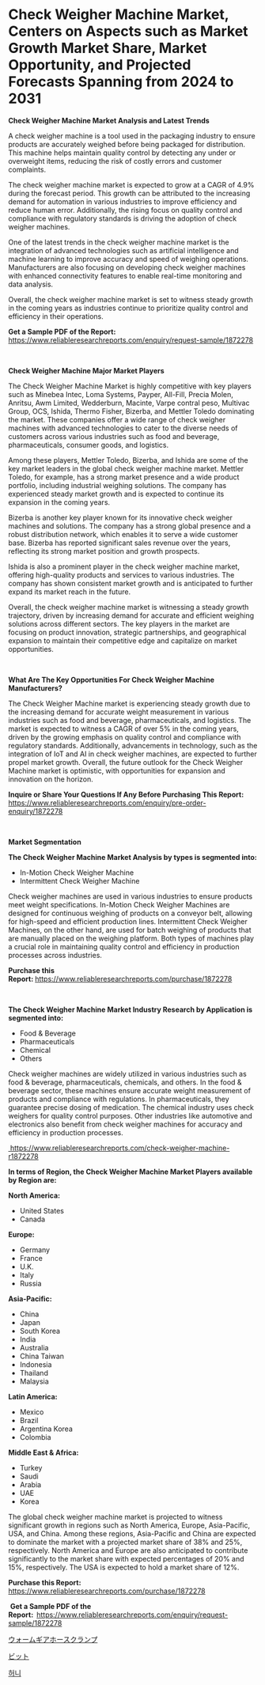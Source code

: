 <p><h1>Check Weigher Machine Market, Centers on Aspects such as Market Growth Market Share, Market Opportunity, and Projected Forecasts Spanning from 2024 to 2031</h1></p><p><strong>Check Weigher Machine Market Analysis and Latest Trends</strong></p>
<p><p>A check weigher machine is a tool used in the packaging industry to ensure products are accurately weighed before being packaged for distribution. This machine helps maintain quality control by detecting any under or overweight items, reducing the risk of costly errors and customer complaints.</p><p>The check weigher machine market is expected to grow at a CAGR of 4.9% during the forecast period. This growth can be attributed to the increasing demand for automation in various industries to improve efficiency and reduce human error. Additionally, the rising focus on quality control and compliance with regulatory standards is driving the adoption of check weigher machines.</p><p>One of the latest trends in the check weigher machine market is the integration of advanced technologies such as artificial intelligence and machine learning to improve accuracy and speed of weighing operations. Manufacturers are also focusing on developing check weigher machines with enhanced connectivity features to enable real-time monitoring and data analysis.</p><p>Overall, the check weigher machine market is set to witness steady growth in the coming years as industries continue to prioritize quality control and efficiency in their operations.</p></p>
<p><strong>Get a Sample PDF of the Report:&nbsp;</strong> <a href="https://www.reliableresearchreports.com/enquiry/request-sample/1872278">https://www.reliableresearchreports.com/enquiry/request-sample/1872278</a></p>
<p>&nbsp;</p>
<p><strong>Check Weigher Machine Major Market Players</strong></p>
<p><p>The Check Weigher Machine Market is highly competitive with key players such as Minebea Intec, Loma Systems, Payper, All-Fill, Precia Molen, Anritsu, Awm Limited, Wedderburn, Macinte, Varpe contral peso, Multivac Group, OCS, Ishida, Thermo Fisher, Bizerba, and Mettler Toledo dominating the market. These companies offer a wide range of check weigher machines with advanced technologies to cater to the diverse needs of customers across various industries such as food and beverage, pharmaceuticals, consumer goods, and logistics.</p><p>Among these players, Mettler Toledo, Bizerba, and Ishida are some of the key market leaders in the global check weigher machine market. Mettler Toledo, for example, has a strong market presence and a wide product portfolio, including industrial weighing solutions. The company has experienced steady market growth and is expected to continue its expansion in the coming years.</p><p>Bizerba is another key player known for its innovative check weigher machines and solutions. The company has a strong global presence and a robust distribution network, which enables it to serve a wide customer base. Bizerba has reported significant sales revenue over the years, reflecting its strong market position and growth prospects.</p><p>Ishida is also a prominent player in the check weigher machine market, offering high-quality products and services to various industries. The company has shown consistent market growth and is anticipated to further expand its market reach in the future.</p><p>Overall, the check weigher machine market is witnessing a steady growth trajectory, driven by increasing demand for accurate and efficient weighing solutions across different sectors. The key players in the market are focusing on product innovation, strategic partnerships, and geographical expansion to maintain their competitive edge and capitalize on market opportunities.</p></p>
<p>&nbsp;</p>
<p><strong>What Are The Key Opportunities For Check Weigher Machine Manufacturers?</strong></p>
<p><p>The Check Weigher Machine market is experiencing steady growth due to the increasing demand for accurate weight measurement in various industries such as food and beverage, pharmaceuticals, and logistics. The market is expected to witness a CAGR of over 5% in the coming years, driven by the growing emphasis on quality control and compliance with regulatory standards. Additionally, advancements in technology, such as the integration of IoT and AI in check weigher machines, are expected to further propel market growth. Overall, the future outlook for the Check Weigher Machine market is optimistic, with opportunities for expansion and innovation on the horizon.</p></p>
<p><strong>Inquire or Share Your Questions If Any Before Purchasing This Report:</strong> <a href="https://www.reliableresearchreports.com/enquiry/pre-order-enquiry/1872278">https://www.reliableresearchreports.com/enquiry/pre-order-enquiry/1872278</a></p>
<p>&nbsp;</p>
<p><strong>Market Segmentation</strong></p>
<p><strong>The Check Weigher Machine Market Analysis by types is segmented into:</strong></p>
<p><ul><li>In-Motion Check Weigher Machine</li><li>Intermittent Check Weigher Machine</li></ul></p>
<p><p>Check weigher machines are used in various industries to ensure products meet weight specifications. In-Motion Check Weigher Machines are designed for continuous weighing of products on a conveyor belt, allowing for high-speed and efficient production lines. Intermittent Check Weigher Machines, on the other hand, are used for batch weighing of products that are manually placed on the weighing platform. Both types of machines play a crucial role in maintaining quality control and efficiency in production processes across industries.</p></p>
<p><strong>Purchase this Report:&nbsp;</strong><a href="https://www.reliableresearchreports.com/purchase/1872278">https://www.reliableresearchreports.com/purchase/1872278</a></p>
<p>&nbsp;</p>
<p><strong>The Check Weigher Machine Market Industry Research by Application is segmented into:</strong></p>
<p><ul><li>Food & Beverage</li><li>Pharmaceuticals</li><li>Chemical</li><li>Others</li></ul></p>
<p><p>Check weigher machines are widely utilized in various industries such as food & beverage, pharmaceuticals, chemicals, and others. In the food & beverage sector, these machines ensure accurate weight measurement of products and compliance with regulations. In pharmaceuticals, they guarantee precise dosing of medication. The chemical industry uses check weighers for quality control purposes. Other industries like automotive and electronics also benefit from check weigher machines for accuracy and efficiency in production processes.</p></p>
<p><a href="https://www.reliableresearchreports.com/check-weigher-machine-r1872278">&nbsp;https://www.reliableresearchreports.com/check-weigher-machine-r1872278</a></p>
<p><strong>In terms of Region, the Check Weigher Machine Market Players available by Region are:</strong></p>
<p>
    <p> <strong> North America: </strong>
        <ul>
            <li>United States</li>
            <li>Canada</li>
        </ul>
        </p> 
    <p> <strong> Europe: </strong>
        <ul>
            <li>Germany</li>
            <li>France</li>
            <li>U.K.</li>
            <li>Italy</li>
            <li>Russia</li>
        </ul>
        </p> 
    <p> <strong> Asia-Pacific: </strong>
        <ul>
            <li>China</li>
            <li>Japan</li>
            <li>South Korea</li>
            <li>India</li>
            <li>Australia</li>
            <li>China Taiwan</li>
            <li>Indonesia</li>
            <li>Thailand</li>
            <li>Malaysia</li>
        </ul>
        </p> 
    <p> <strong> Latin America: </strong>
        <ul>
            <li>Mexico</li>
            <li>Brazil</li>
            <li>Argentina Korea</li>
            <li>Colombia</li>
        </ul>
        </p> 
    <p> <strong> Middle East & Africa: </strong>
        <ul>
            <li>Turkey</li>
            <li>Saudi</li>
            <li>Arabia</li>
            <li>UAE</li>
            <li>Korea</li>
        </ul>
    </p>
    </p>
<p><p>The global check weigher machine market is projected to witness significant growth in regions such as North America, Europe, Asia-Pacific, USA, and China. Among these regions, Asia-Pacific and China are expected to dominate the market with a projected market share of 38% and 25%, respectively. North America and Europe are also anticipated to contribute significantly to the market share with expected percentages of 20% and 15%, respectively. The USA is expected to hold a market share of 12%.</p></p>
<p><strong>Purchase this Report: </strong><a href="https://www.reliableresearchreports.com/purchase/1872278">https://www.reliableresearchreports.com/purchase/1872278</a></p>
<p>&nbsp;<strong>Get a Sample PDF of the Report:&nbsp;&nbsp;</strong><a href="https://www.reliableresearchreports.com/enquiry/request-sample/1872278">https://www.reliableresearchreports.com/enquiry/request-sample/1872278</a></p>
<p><strong></strong></p>
<p><p><a href="https://medium.com/@karinaokon69/%E3%83%AF%E3%83%BC%E3%83%A0%E3%82%AE%E3%82%A2%E3%83%9B%E3%83%BC%E3%82%B9%E3%82%AF%E3%83%A9%E3%83%B3%E3%83%97%E5%B8%82%E5%A0%B4%E3%81%AE%E8%A6%8F%E6%A8%A1-%E5%B8%82%E5%A0%B4%E5%B1%95%E6%9C%9B%E3%81%A8%E5%B8%82%E5%A0%B4%E4%BA%88%E6%B8%AC-2024%E5%B9%B4%E3%81%8B%E3%82%892031%E5%B9%B4-ab18e7bc97f0">ウォームギアホースクランプ</a></p><p><a href="https://medium.com/@craigurcottrte8/%E5%B8%82%E5%A0%B4%E8%A6%8F%E6%A8%A1%E3%81%A8%E5%B8%82%E5%A0%B4%E5%8B%95%E5%90%91-%E5%AE%8C%E5%85%A8%E3%81%AA%E6%A5%AD%E7%95%8C%E6%A6%82%E8%A6%81-2024%E5%B9%B4%E3%81%8B%E3%82%892031%E5%B9%B4-bbfdc4a8c011">ビット</a></p><p><a href="https://medium.com/@minimini78678/2024-2031-%EC%82%AC%EC%9D%B4-%EA%B8%B0%EA%B0%84%EC%9D%84-%EB%8C%80%EC%83%81%EC%9C%BC%EB%A1%9C-%ED%95%9C-%EA%BF%80-%EC%8B%9C%EC%9E%A5-%EB%8F%99%ED%96%A5%EA%B3%BC-%EC%8B%9C%EC%9E%A5-%EB%B6%84%EC%84%9D%EC%9D%84-%EC%98%88%EC%B8%A1%ED%95%A9%EB%8B%88%EB%8B%A4-0252d6e12ee5">허니</a></p></p>